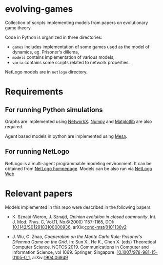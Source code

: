 # evolving-games

Collection of scripts implementing models from papers on evolutionary game theory.

Code in Python is organized in three directories:
- `games` includes implementation of some games used as the model of dynamics, eg. Prisoner's dillema,
- `models` contains implementation of various models,
- `varia` contains some scripts related to network properties.

NetLogo models are in `netlogo` directory.


# Requirements

## For running Python simulations
Graphs are implemented using [NetworkX](http://networkx.github.io/). [Numpy](https://www.numpy.org/) and [Matplotlib](https://matplotlib.org/) are also required.

Agent based models in python are implemented using [Mesa](https://github.com/projectmesa).

## For running NetLogo
NetLogo is a multi-agent programmable modeling environment. It can be obtained from <a href="http://ccl.northwestern.edu/netlogo/">NetLogo hompepage</a>. Models can be also run via <a href="http://www.netlogoweb.org/">NetLogo Web</a>.

# Relevant papers

Models implemented in this repo were described in the following papers.

- K. Sznajd-Weron, J. Sznajd, *Opinion evolution in closed community*, Int. J. Mod. Phys. C, Vol.11, No.6(2000) 1157-1165, DOI: <a href='https://doi.org/10.1142/S0129183100000936'>10.1142/S0129183100000936</a>, arXiv:[cond-mat/0101130v2](https://arxiv.org/abs/cond-mat/0101130)

- J. Wu, C. Zhao, *Cooperation on the Monte Carlo Rule: Prisoner’s Dilemma Game on the Grid*. In: Sun X., He K., Chen X. (eds) Theoretical Computer Science. NCTCS 2019. Communications in Computer and Information Science, vol 1069. Springer, Singapore. <a href="https://doi.org/10.1007/978-981-15-0105-0_1">10.1007/978-981-15-0105-0_1</a>, arXiv:<a href="https://arxiv.org/abs/1904.06949">1904.06949</a>
